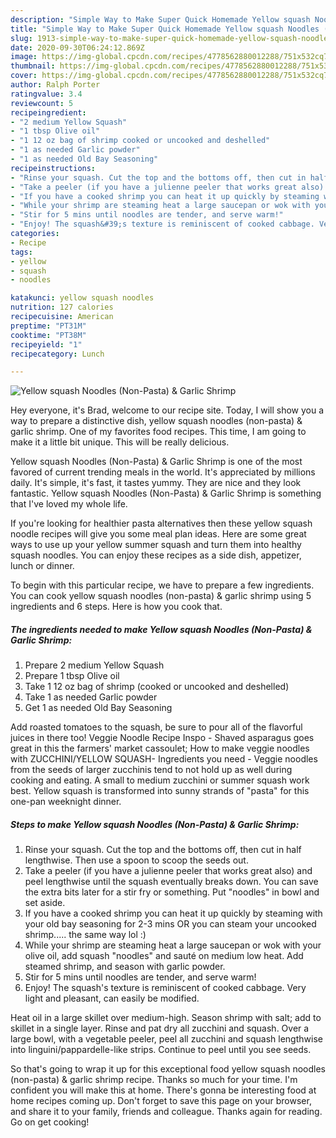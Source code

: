 ```yaml
---
description: "Simple Way to Make Super Quick Homemade Yellow squash Noodles (Non-Pasta) &amp;amp; Garlic Shrimp"
title: "Simple Way to Make Super Quick Homemade Yellow squash Noodles (Non-Pasta) &amp;amp; Garlic Shrimp"
slug: 1913-simple-way-to-make-super-quick-homemade-yellow-squash-noodles-non-pasta-and-amp-garlic-shrimp
date: 2020-09-30T06:24:12.869Z
image: https://img-global.cpcdn.com/recipes/4778562880012288/751x532cq70/yellow-squash-noodles-non-pasta-garlic-shrimp-recipe-main-photo.jpg
thumbnail: https://img-global.cpcdn.com/recipes/4778562880012288/751x532cq70/yellow-squash-noodles-non-pasta-garlic-shrimp-recipe-main-photo.jpg
cover: https://img-global.cpcdn.com/recipes/4778562880012288/751x532cq70/yellow-squash-noodles-non-pasta-garlic-shrimp-recipe-main-photo.jpg
author: Ralph Porter
ratingvalue: 3.4
reviewcount: 5
recipeingredient:
- "2 medium Yellow Squash"
- "1 tbsp Olive oil"
- "1 12 oz bag of shrimp cooked or uncooked and deshelled"
- "1 as needed Garlic powder"
- "1 as needed Old Bay Seasoning"
recipeinstructions:
- "Rinse your squash. Cut the top and the bottoms off, then cut in half lengthwise. Then use a spoon to scoop the seeds out."
- "Take a peeler (if you have a julienne peeler that works great also) and peel lengthwise until the squash eventually breaks down. You can save the extra bits later for a stir fry or something. Put &#34;noodles&#34; in bowl and set aside."
- "If you have a cooked shrimp you can heat it up quickly by steaming with your old bay seasoning for 2-3 mins OR you can steam your uncooked shrimp..... the same way lol :)"
- "While your shrimp are steaming heat a large saucepan or wok with your olive oil, add squash &#34;noodles&#34; and sauté on medium low heat. Add steamed shrimp, and season with garlic powder."
- "Stir for 5 mins until noodles are tender, and serve warm!"
- "Enjoy! The squash&#39;s texture is reminiscent of cooked cabbage. Very light and pleasant, can easily be modified."
categories:
- Recipe
tags:
- yellow
- squash
- noodles

katakunci: yellow squash noodles 
nutrition: 127 calories
recipecuisine: American
preptime: "PT31M"
cooktime: "PT38M"
recipeyield: "1"
recipecategory: Lunch

---
```



![Yellow squash Noodles (Non-Pasta) &amp; Garlic Shrimp](https://img-global.cpcdn.com/recipes/4778562880012288/751x532cq70/yellow-squash-noodles-non-pasta-garlic-shrimp-recipe-main-photo.jpg)

Hey everyone, it's Brad, welcome to our recipe site. Today, I will show you a way to prepare a distinctive dish, yellow squash noodles (non-pasta) &amp; garlic shrimp. One of my favorites food recipes. This time, I am going to make it a little bit unique. This will be really delicious.

Yellow squash Noodles (Non-Pasta) &amp; Garlic Shrimp is one of the most favored of current trending meals in the world. It's appreciated by millions daily. It's simple, it's fast, it tastes yummy. They are nice and they look fantastic. Yellow squash Noodles (Non-Pasta) &amp; Garlic Shrimp is something that I've loved my whole life.

If you&#39;re looking for healthier pasta alternatives then these yellow squash noodle recipes will give you some meal plan ideas. Here are some great ways to use up your yellow summer squash and turn them into healthy squash noodles. You can enjoy these recipes as a side dish, appetizer, lunch or dinner.


To begin with this particular recipe, we have to prepare a few ingredients. You can cook yellow squash noodles (non-pasta) &amp; garlic shrimp using 5 ingredients and 6 steps. Here is how you cook that.

<!--inarticleads1-->

##### The ingredients needed to make Yellow squash Noodles (Non-Pasta) &amp; Garlic Shrimp:

1. Prepare 2 medium Yellow Squash
1. Prepare 1 tbsp Olive oil
1. Take 1 12 oz bag of shrimp (cooked or uncooked and deshelled)
1. Take 1 as needed Garlic powder
1. Get 1 as needed Old Bay Seasoning


Add roasted tomatoes to the squash, be sure to pour all of the flavorful juices in there too! Veggie Noodle Recipe Inspo - Shaved asparagus goes great in this the farmers&#39; market cassoulet; How to make veggie noodles with ZUCCHINI/YELLOW SQUASH- Ingredients you need - Veggie noodles from the seeds of larger zucchinis tend to not hold up as well during cooking and eating. A small to medium zucchini or summer squash work best. Yellow squash is transformed into sunny strands of &#34;pasta&#34; for this one-pan weeknight dinner. 

<!--inarticleads2-->

##### Steps to make Yellow squash Noodles (Non-Pasta) &amp; Garlic Shrimp:

1. Rinse your squash. Cut the top and the bottoms off, then cut in half lengthwise. Then use a spoon to scoop the seeds out.
1. Take a peeler (if you have a julienne peeler that works great also) and peel lengthwise until the squash eventually breaks down. You can save the extra bits later for a stir fry or something. Put &#34;noodles&#34; in bowl and set aside.
1. If you have a cooked shrimp you can heat it up quickly by steaming with your old bay seasoning for 2-3 mins OR you can steam your uncooked shrimp..... the same way lol :)
1. While your shrimp are steaming heat a large saucepan or wok with your olive oil, add squash &#34;noodles&#34; and sauté on medium low heat. Add steamed shrimp, and season with garlic powder.
1. Stir for 5 mins until noodles are tender, and serve warm!
1. Enjoy! The squash&#39;s texture is reminiscent of cooked cabbage. Very light and pleasant, can easily be modified.


Heat oil in a large skillet over medium-high. Season shrimp with salt; add to skillet in a single layer. Rinse and pat dry all zucchini and squash. Over a large bowl, with a vegetable peeler, peel all zucchini and squash lengthwise into linguini/pappardelle-like strips. Continue to peel until you see seeds. 

So that's going to wrap it up for this exceptional food yellow squash noodles (non-pasta) &amp; garlic shrimp recipe. Thanks so much for your time. I'm confident you will make this at home. There's gonna be interesting food at home recipes coming up. Don't forget to save this page on your browser, and share it to your family, friends and colleague. Thanks again for reading. Go on get cooking!

